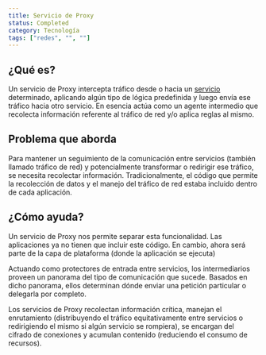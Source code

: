 ```yaml
---
title: Servicio de Proxy
status: Completed
category: Tecnología
tags: ["redes", "", ""]
---
```


## ¿Qué es?

Un servicio de Proxy intercepta tráfico desde o hacia un [servicio](/es/service/) determinado,
aplicando algún tipo de lógica predefinida y luego envía ese tráfico hacia otro servicio.
En esencia actúa como un agente intermedio que recolecta información referente al tráfico de red y/o aplica reglas al mismo.

## Problema que aborda

Para mantener un seguimiento de la comunicación entre servicios (también llamado tráfico de red) y
potencialmente transformar o redirigir ese tráfico, se necesita recolectar información.
Tradicionalmente, el código que permite la recolección de datos y el manejo del tráfico de red estaba incluido dentro de cada aplicación.

## ¿Cómo ayuda?

Un servicio de Proxy nos permite separar esta funcionalidad.
Las aplicaciones ya no tienen que incluir este código.
En cambio, ahora será parte de la capa de plataforma (donde la aplicación se ejecuta)

Actuando como protectores de entrada entre servicios, los intermediarios proveen un panorama del tipo de comunicación que sucede.
Basados en dicho panorama, ellos determinan dónde enviar una petición particular o delegarla por completo.

Los servicios de Proxy recolectan información crítica, manejan el enrutamiento (distribuyendo el tráfico equitativamente entre servicios o redirigiendo el mismo si algún servicio se rompiera),
se encargan del cifrado de conexiones y acumulan contenido (reduciendo el consumo de recursos).